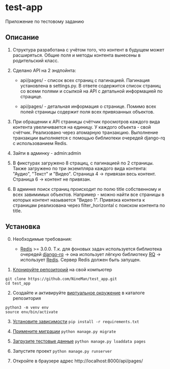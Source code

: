 # test-app
Приложение по тестовому заданию

## Описание

1. Структура разработана с учётом того, что контент в будущем может расширяться. 
   Общие поля и методы контента вынесены в родительский класс.  

2. Сделано API на 2 эндпойнта:
   
    * api/pages/ - список всех страниц с пагинацией. Пагинация установлена в settings.py.
    В ответе содержится список страниц со всеми полями и ссылкой на API с детальной информацией по страцице.
      
    * api/pages/<pk> - детальная информация о странице. Помимо всех полей страницы содержит поля всех привязанных 
    объектов.

3. При обращении к API страницы счётчик просмотров каждого вида контента увеличивается на единицу. 
   У каждого объекта - свой счётчик. Реализовано через атомарную транзакцию. 
   Выполнение транзакции выполняется с помощью библиотеки очередей django-rq с использованием Redis.
   
4. Зайти в админку - admin:admin

5. В фикстурах загружено 8 страциц, с пагинацией по 2 страницы. 
   Также загружено по три экземпляра каждого вида контента: "Аудио", "Текст" и "Видео".
   Страница 4 -> привязан весь контент.
   Страница 6 -> контент не привязан.

5. В админке поиск страниц происходит по полю title собственному и всех завимимых объектов. 
   Например - можно найти все страницы в которых контент называется "Видео 1". 
   Привязка контента к страницам реализована через filter_horizontal с поиском контента по title.

## Установка

0. Необходимые требования:
   * [Redis](https://redis.io/) >= 3.0.0. Т.к. для фоновых задач используется 
     библиотека очередей [django-rq](https://github.com/rq/django-rq) -> она 
     использует лёгкую библиотеку [RQ](https://python-rq.org/) -> использует 
     [Redis](https://redis.io/). Сервер Redis должен быть запущен.

1. [Клонируйте репозиторий](https://help.github.com/en/articles/cloning-a-repository) на свой компьютер
```
git clone https://github.com/NineMan/test_app.git
cd test_app
```

2. Создайте и активируйте [виртуальное окружение](https://virtualenv.pypa.io) в каталоге репозитория
```
python3 -m venv env
source env/bin/activate
```

3. [Установите зависимости](https://pip.pypa.io/en/stable/user_guide/#requirements-files)
```pip install -r requirements.txt```

4. [Примените миграции](https://docs.djangoproject.com/en/2.2/ref/django-admin/#django-admin-migrate)
```python manage.py migrate```

5. [Загрузите тестовые данные](https://docs.djangoproject.com/en/2.2/ref/django-admin/#django-admin-loaddata)
```python manage.py loaddata pages```

6. Запустите проект ```python manage.py runserver``` 
   
7. Откройте в браузере адрес http://localhost:8000/api/pages/
